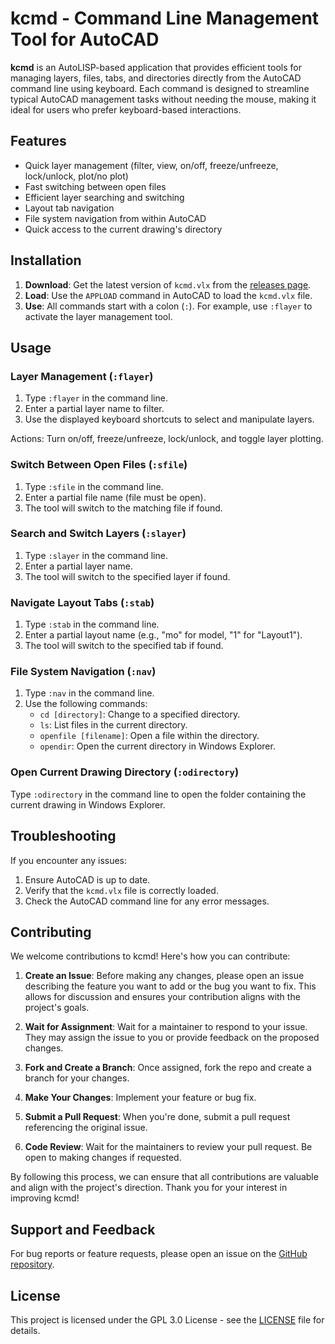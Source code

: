 # kcmd - Command Line Management Tool for AutoCAD

**kcmd** is an AutoLISP-based application that provides efficient tools for managing layers, files, tabs, and directories directly from the AutoCAD command line using keyboard. Each command is designed to streamline typical AutoCAD management tasks without needing the mouse, making it ideal for users who prefer keyboard-based interactions.

## Features

- Quick layer management (filter, view, on/off, freeze/unfreeze, lock/unlock, plot/no plot)
- Fast switching between open files
- Efficient layer searching and switching
- Layout tab navigation
- File system navigation from within AutoCAD
- Quick access to the current drawing's directory

## Installation

1. **Download**: Get the latest version of `kcmd.vlx` from the [releases page](https://github.com/lugenx/kcmd/releases).
2. **Load**: Use the `APPLOAD` command in AutoCAD to load the `kcmd.vlx` file.
3. **Use**: All commands start with a colon (`:`). For example, use `:flayer` to activate the layer management tool.

## Usage

### Layer Management (`:flayer`)
1. Type `:flayer` in the command line.
2. Enter a partial layer name to filter.
3. Use the displayed keyboard shortcuts to select and manipulate layers.

Actions: Turn on/off, freeze/unfreeze, lock/unlock, and toggle layer plotting.

### Switch Between Open Files (`:sfile`)
1. Type `:sfile` in the command line.
2. Enter a partial file name (file must be open).
3. The tool will switch to the matching file if found.

### Search and Switch Layers (`:slayer`)
1. Type `:slayer` in the command line.
2. Enter a partial layer name.
3. The tool will switch to the specified layer if found.

### Navigate Layout Tabs (`:stab`)
1. Type `:stab` in the command line.
2. Enter a partial layout name (e.g., "mo" for model, "1" for "Layout1").
3. The tool will switch to the specified tab if found.

### File System Navigation (`:nav`)
1. Type `:nav` in the command line.
2. Use the following commands:
   - `cd [directory]`: Change to a specified directory.
   - `ls`: List files in the current directory.
   - `openfile [filename]`: Open a file within the directory.
   - `opendir`: Open the current directory in Windows Explorer.

### Open Current Drawing Directory (`:odirectory`)
Type `:odirectory` in the command line to open the folder containing the current drawing in Windows Explorer.

## Troubleshooting

If you encounter any issues:
1. Ensure AutoCAD is up to date.
2. Verify that the `kcmd.vlx` file is correctly loaded.
3. Check the AutoCAD command line for any error messages.

## Contributing

We welcome contributions to kcmd! Here's how you can contribute:

1. **Create an Issue**: Before making any changes, please open an issue describing the feature you want to add or the bug you want to fix. This allows for discussion and ensures your contribution aligns with the project's goals.

2. **Wait for Assignment**: Wait for a maintainer to respond to your issue. They may assign the issue to you or provide feedback on the proposed changes.

3. **Fork and Create a Branch**: Once assigned, fork the repo and create a branch for your changes.

4. **Make Your Changes**: Implement your feature or bug fix.

5. **Submit a Pull Request**: When you're done, submit a pull request referencing the original issue.

6. **Code Review**: Wait for the maintainers to review your pull request. Be open to making changes if requested.

By following this process, we can ensure that all contributions are valuable and align with the project's direction. Thank you for your interest in improving kcmd!

## Support and Feedback

For bug reports or feature requests, please open an issue on the [GitHub repository](https://github.com/lugenx/kcmd/issues).

## License

This project is licensed under the GPL 3.0 License - see the [LICENSE](LICENSE) file for details.
